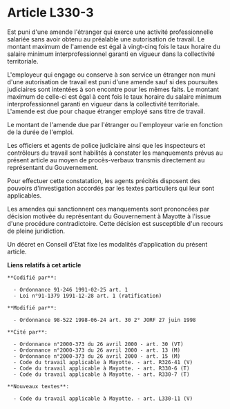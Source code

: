 # Article L330-3

Est puni d'une amende l'étranger qui exerce une activité professionnelle salariée sans avoir obtenu au préalable une
autorisation de travail. Le montant maximum de l'amende est égal à vingt-cinq fois le taux horaire du salaire minimum
interprofessionnel garanti en vigueur dans la collectivité territoriale.

L'employeur qui engage ou conserve à son service un étranger non muni d'une autorisation de travail est puni d'une amende
sauf si des poursuites judiciaires sont intentées à son encontre pour les mêmes faits. Le montant maximum de celle-ci est
égal à cent fois le taux horaire du salaire minimum interprofessionnel garanti en vigueur dans la collectivité territoriale.
L'amende est due pour chaque étranger employé sans titre de travail.

Le montant de l'amende due par l'étranger ou l'employeur varie en fonction de la durée de l'emploi.

Les officiers et agents de police judiciaire ainsi que les inspecteurs et contrôleurs du travail sont habilités à constater
les manquements prévus au présent article au moyen de procès-verbaux transmis directement au représentant du Gouvernement.

Pour effectuer cette constatation, les agents précités disposent des pouvoirs d'investigation accordés par les textes
particuliers qui leur sont applicables.

Les amendes qui sanctionnent ces manquements sont prononcées par décision motivée du représentant du Gouvernement à Mayotte à
l'issue d'une procédure contradictoire. Cette décision est susceptible d'un recours de pleine juridiction.

Un décret en Conseil d'Etat fixe les modalités d'application du présent article.

**Liens relatifs à cet article**

	**Codifié par**:

	  - Ordonnance 91-246 1991-02-25 art. 1
	  - Loi n°91-1379 1991-12-28 art. 1 (ratification)

	**Modifié par**:

	  - Ordonnance 98-522 1998-06-24 art. 30 2° JORF 27 juin 1998

	**Cité par**:

	  - Ordonnance n°2000-373 du 26 avril 2000 - art. 30 (VT)
	  - Ordonnance n°2000-373 du 26 avril 2000 - art. 13 (M)
	  - Ordonnance n°2000-373 du 26 avril 2000 - art. 15 (M)
	  - Code du travail applicable à Mayotte. - art. R326-41 (V)
	  - Code du travail applicable à Mayotte. - art. R330-6 (T)
	  - Code du travail applicable à Mayotte. - art. R330-7 (T)

	**Nouveaux textes**:

	  - Code du travail applicable à Mayotte. - art. L330-11 (V)
